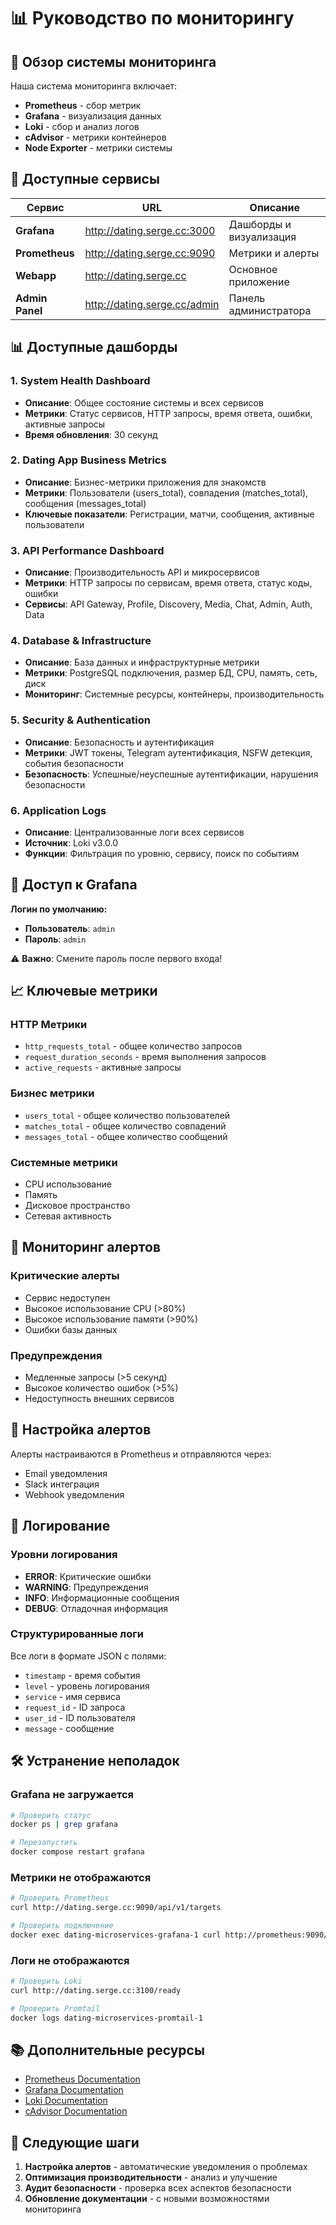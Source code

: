 # 📊 Руководство по мониторингу

## 🎯 Обзор системы мониторинга

Наша система мониторинга включает:
- **Prometheus** - сбор метрик
- **Grafana** - визуализация данных
- **Loki** - сбор и анализ логов
- **cAdvisor** - метрики контейнеров
- **Node Exporter** - метрики системы

## 🔗 Доступные сервисы

| Сервис | URL | Описание |
|--------|-----|----------|
| **Grafana** | http://dating.serge.cc:3000 | Дашборды и визуализация |
| **Prometheus** | http://dating.serge.cc:9090 | Метрики и алерты |
| **Webapp** | http://dating.serge.cc | Основное приложение |
| **Admin Panel** | http://dating.serge.cc/admin | Панель администратора |

## 📊 Доступные дашборды

### 1. System Health Dashboard
- **Описание**: Общее состояние системы и всех сервисов
- **Метрики**: Статус сервисов, HTTP запросы, время ответа, ошибки, активные запросы
- **Время обновления**: 30 секунд

### 2. Dating App Business Metrics
- **Описание**: Бизнес-метрики приложения для знакомств
- **Метрики**: Пользователи (users_total), совпадения (matches_total), сообщения (messages_total)
- **Ключевые показатели**: Регистрации, матчи, сообщения, активные пользователи

### 3. API Performance Dashboard
- **Описание**: Производительность API и микросервисов
- **Метрики**: HTTP запросы по сервисам, время ответа, статус коды, ошибки
- **Сервисы**: API Gateway, Profile, Discovery, Media, Chat, Admin, Auth, Data

### 4. Database & Infrastructure
- **Описание**: База данных и инфраструктурные метрики
- **Метрики**: PostgreSQL подключения, размер БД, CPU, память, сеть, диск
- **Мониторинг**: Системные ресурсы, контейнеры, производительность

### 5. Security & Authentication
- **Описание**: Безопасность и аутентификация
- **Метрики**: JWT токены, Telegram аутентификация, NSFW детекция, события безопасности
- **Безопасность**: Успешные/неуспешные аутентификации, нарушения безопасности

### 6. Application Logs
- **Описание**: Централизованные логи всех сервисов
- **Источник**: Loki v3.0.0
- **Функции**: Фильтрация по уровню, сервису, поиск по событиям

## 🔐 Доступ к Grafana

**Логин по умолчанию:**
- **Пользователь**: `admin`
- **Пароль**: `admin`

⚠️ **Важно**: Смените пароль после первого входа!

## 📈 Ключевые метрики

### HTTP Метрики
- `http_requests_total` - общее количество запросов
- `request_duration_seconds` - время выполнения запросов
- `active_requests` - активные запросы

### Бизнес метрики
- `users_total` - общее количество пользователей
- `matches_total` - общее количество совпадений
- `messages_total` - общее количество сообщений

### Системные метрики
- CPU использование
- Память
- Дисковое пространство
- Сетевая активность

## 🚨 Мониторинг алертов

### Критические алерты
- Сервис недоступен
- Высокое использование CPU (>80%)
- Высокое использование памяти (>90%)
- Ошибки базы данных

### Предупреждения
- Медленные запросы (>5 секунд)
- Высокое количество ошибок (>5%)
- Недоступность внешних сервисов

## 🔧 Настройка алертов

Алерты настраиваются в Prometheus и отправляются через:
- Email уведомления
- Slack интеграция
- Webhook уведомления

## 📝 Логирование

### Уровни логирования
- **ERROR**: Критические ошибки
- **WARNING**: Предупреждения
- **INFO**: Информационные сообщения
- **DEBUG**: Отладочная информация

### Структурированные логи
Все логи в формате JSON с полями:
- `timestamp` - время события
- `level` - уровень логирования
- `service` - имя сервиса
- `request_id` - ID запроса
- `user_id` - ID пользователя
- `message` - сообщение

## 🛠️ Устранение неполадок

### Grafana не загружается
```bash
# Проверить статус
docker ps | grep grafana

# Перезапустить
docker compose restart grafana
```

### Метрики не отображаются
```bash
# Проверить Prometheus
curl http://dating.serge.cc:9090/api/v1/targets

# Проверить подключение
docker exec dating-microservices-grafana-1 curl http://prometheus:9090/api/v1/status/config
```

### Логи не отображаются
```bash
# Проверить Loki
curl http://dating.serge.cc:3100/ready

# Проверить Promtail
docker logs dating-microservices-promtail-1
```

## 📚 Дополнительные ресурсы

- [Prometheus Documentation](https://prometheus.io/docs/)
- [Grafana Documentation](https://grafana.com/docs/)
- [Loki Documentation](https://grafana.com/docs/loki/)
- [cAdvisor Documentation](https://github.com/google/cadvisor)

## 🎯 Следующие шаги

1. **Настройка алертов** - автоматические уведомления о проблемах
2. **Оптимизация производительности** - анализ и улучшение
3. **Аудит безопасности** - проверка всех аспектов безопасности
4. **Обновление документации** - с новыми возможностями мониторинга
